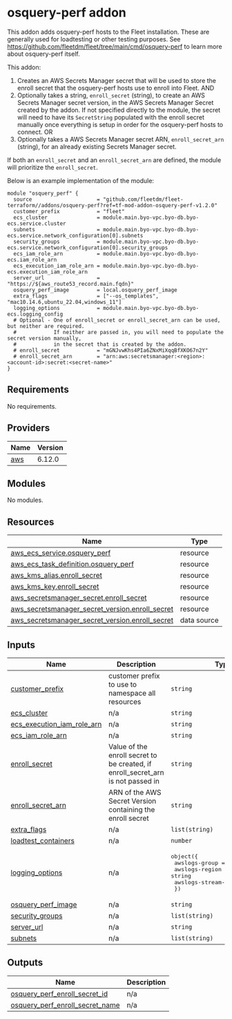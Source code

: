 # osquery-perf addon
This addon adds osquery-perf hosts to the Fleet installation.
These are generally used for loadtesting or other testing purposes.  See https://github.com/fleetdm/fleet/tree/main/cmd/osquery-perf to learn more about osquery-perf itself.

This addon:
1. Creates an AWS Secrets Manager secret that will be used to store the enroll secret that the osquery-perf hosts use to enroll into Fleet. AND
2. Optionally takes a string, `enroll_secret` (string), to create an AWS Secrets Manager secret version, in the AWS Secrets Manager Secret created by the addon. If not specified directly to the module, the secret will need to have its `SecretString` populated with the enroll secret manually once everything is setup in order for the osquery-perf hosts to connect. OR
3. Optionally takes a AWS Secrets Manager secret ARN, `enroll_secret_arn` (string), for an already existing Secrets Manager secret.

If both an `enroll_secret` and an `enroll_secret_arn` are defined, the module will prioritize the `enroll_secret`.

Below is an example implementation of the module:

```
module "osquery_perf" {
  source                     = "github.com/fleetdm/fleet-terraform//addons/osquery-perf?ref=tf-mod-addon-osquery-perf-v1.2.0"
  customer_prefix            = "fleet"
  ecs_cluster                = module.main.byo-vpc.byo-db.byo-ecs.service.cluster
  subnets                    = module.main.byo-vpc.byo-db.byo-ecs.service.network_configuration[0].subnets
  security_groups            = module.main.byo-vpc.byo-db.byo-ecs.service.network_configuration[0].security_groups
  ecs_iam_role_arn           = module.main.byo-vpc.byo-db.byo-ecs.iam_role_arn
  ecs_execution_iam_role_arn = module.main.byo-vpc.byo-db.byo-ecs.execution_iam_role_arn
  server_url                 = "https://${aws_route53_record.main.fqdn}"
  osquery_perf_image         = local.osquery_perf_image
  extra_flags                = ["--os_templates", "mac10.14.6,ubuntu_22.04,windows_11"]
  logging_options            = module.main.byo-vpc.byo-db.byo-ecs.logging_config
  # Optional - One of enroll_secret or enroll_secret_arn can be used, but neither are required.
  #            If neither are passed in, you will need to populate the secret version manually,
  #            in the secret that is created by the addon.
  # enroll_secret            = "mGNJvwKhs4PIa6ZNxMiXqqBfXKO67n2Y"
  # enroll_secret_arn        = "arn:aws:secretsmanager:<region>:<account-id>:secret:<secret-name>"
}
```

## Requirements

No requirements.

## Providers

| Name | Version |
|------|---------|
| <a name="provider_aws"></a> [aws](#provider\_aws) | 6.12.0 |

## Modules

No modules.

## Resources

| Name | Type |
|------|------|
| [aws_ecs_service.osquery_perf](https://registry.terraform.io/providers/hashicorp/aws/latest/docs/resources/ecs_service) | resource |
| [aws_ecs_task_definition.osquery_perf](https://registry.terraform.io/providers/hashicorp/aws/latest/docs/resources/ecs_task_definition) | resource |
| [aws_kms_alias.enroll_secret](https://registry.terraform.io/providers/hashicorp/aws/latest/docs/resources/kms_alias) | resource |
| [aws_kms_key.enroll_secret](https://registry.terraform.io/providers/hashicorp/aws/latest/docs/resources/kms_key) | resource |
| [aws_secretsmanager_secret.enroll_secret](https://registry.terraform.io/providers/hashicorp/aws/latest/docs/resources/secretsmanager_secret) | resource |
| [aws_secretsmanager_secret_version.enroll_secret](https://registry.terraform.io/providers/hashicorp/aws/latest/docs/resources/secretsmanager_secret_version) | resource |
| [aws_secretsmanager_secret_version.enroll_secret](https://registry.terraform.io/providers/hashicorp/aws/latest/docs/data-sources/secretsmanager_secret_version) | data source |

## Inputs

| Name | Description | Type | Default | Required |
|------|-------------|------|---------|:--------:|
| <a name="input_customer_prefix"></a> [customer\_prefix](#input\_customer\_prefix) | customer prefix to use to namespace all resources | `string` | `"fleet"` | no |
| <a name="input_ecs_cluster"></a> [ecs\_cluster](#input\_ecs\_cluster) | n/a | `string` | n/a | yes |
| <a name="input_ecs_execution_iam_role_arn"></a> [ecs\_execution\_iam\_role\_arn](#input\_ecs\_execution\_iam\_role\_arn) | n/a | `string` | n/a | yes |
| <a name="input_ecs_iam_role_arn"></a> [ecs\_iam\_role\_arn](#input\_ecs\_iam\_role\_arn) | n/a | `string` | n/a | yes |
| <a name="input_enroll_secret"></a> [enroll\_secret](#input\_enroll\_secret) | Value of the enroll secret to be created, if enroll\_secret\_arn is not passed in | `string` | `null` | no |
| <a name="input_enroll_secret_arn"></a> [enroll\_secret\_arn](#input\_enroll\_secret\_arn) | ARN of the AWS Secret Version containing the enroll secret | `string` | `null` | no |
| <a name="input_extra_flags"></a> [extra\_flags](#input\_extra\_flags) | n/a | `list(string)` | `[]` | no |
| <a name="input_loadtest_containers"></a> [loadtest\_containers](#input\_loadtest\_containers) | n/a | `number` | `1` | no |
| <a name="input_logging_options"></a> [logging\_options](#input\_logging\_options) | n/a | <pre>object({<br/>    awslogs-group         = string<br/>    awslogs-region        = string<br/>    awslogs-stream-prefix = string<br/>  })</pre> | n/a | yes |
| <a name="input_osquery_perf_image"></a> [osquery\_perf\_image](#input\_osquery\_perf\_image) | n/a | `string` | n/a | yes |
| <a name="input_security_groups"></a> [security\_groups](#input\_security\_groups) | n/a | `list(string)` | n/a | yes |
| <a name="input_server_url"></a> [server\_url](#input\_server\_url) | n/a | `string` | n/a | yes |
| <a name="input_subnets"></a> [subnets](#input\_subnets) | n/a | `list(string)` | n/a | yes |

## Outputs

| Name | Description |
|------|-------------|
| <a name="output_osquery_perf_enroll_secret_id"></a> [osquery\_perf\_enroll\_secret\_id](#output\_osquery\_perf\_enroll\_secret\_id) | n/a |
| <a name="output_osquery_perf_enroll_secret_name"></a> [osquery\_perf\_enroll\_secret\_name](#output\_osquery\_perf\_enroll\_secret\_name) | n/a |
